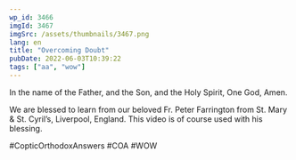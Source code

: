 ```yaml
---
wp_id: 3466
imgId: 3467
imgSrc: /assets/thumbnails/3467.png
lang: en
title: "Overcoming Doubt"
pubDate: 2022-06-03T10:39:22
tags: ["aa", "wow"]
---
```


<!-- page: 6 -->

<p>In the name of the Father, and the Son, and the Holy Spirit, One God, Amen. </p>
<p>We are blessed to learn from our beloved Fr. Peter Farrington from St. Mary & St. Cyril&#8217;s, Liverpool, England. This video is of course used with his blessing.</p>
<p>#CopticOrthodoxAnswers #COA #WOW</p>
